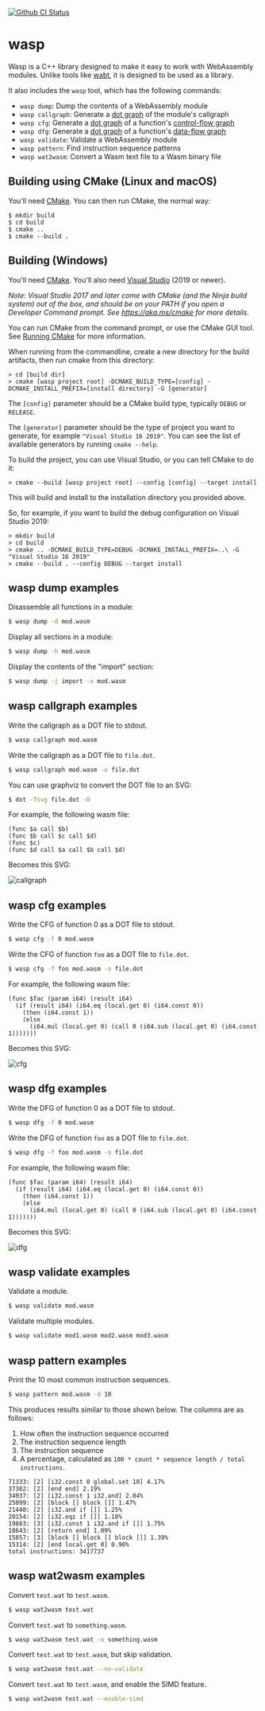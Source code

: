 [![Github CI Status](https://github.com/WebAssembly/wasp/workflows/CI/badge.svg)](https://github.com/WebAssembly/wasp)

# wasp

Wasp is a C++ library designed to make it easy to work with WebAssembly
modules. Unlike tools like [wabt][], it is designed to be used as a library.

It also includes the `wasp` tool, which has the following commands:

* `wasp dump`: Dump the contents of a WebAssembly module
* `wasp callgraph`: Generate a [dot graph][] of the module's callgraph
* `wasp cfg`: Generate a [dot graph][] of a function's [control-flow graph][]
* `wasp dfg`: Generate a [dot graph][] of a function's [data-flow graph][]
* `wasp validate`: Validate a WebAssembly module
* `wasp pattern`: Find instruction sequence patterns
* `wasp wat2wasm`: Convert a Wasm text file to a Wasm binary file

## Building using CMake (Linux and macOS)

You'll need [CMake](https://cmake.org). You can then run CMake, the normal way:

```console
$ mkdir build
$ cd build
$ cmake ..
$ cmake --build .
```

## Building (Windows)

You'll need [CMake](https://cmake.org). You'll also need
[Visual Studio](https://www.visualstudio.com/) (2019 or newer).

_Note: Visual Studio 2017 and later come with CMake (and the Ninja build system)
out of the box, and should be on your PATH if you open a Developer Command prompt.
See <https://aka.ms/cmake> for more details._

You can run CMake from the command prompt, or use the CMake GUI tool. See
[Running CMake](https://cmake.org/runningcmake/) for more information.

When running from the commandline, create a new directory for the build
artifacts, then run cmake from this directory:

```console
> cd [build dir]
> cmake [wasp project root] -DCMAKE_BUILD_TYPE=[config] -DCMAKE_INSTALL_PREFIX=[install directory] -G [generator]
```

The `[config]` parameter should be a CMake build type, typically `DEBUG` or `RELEASE`.

The `[generator]` parameter should be the type of project you want to generate,
for example `"Visual Studio 16 2019"`. You can see the list of available
generators by running `cmake --help`.

To build the project, you can use Visual Studio, or you can tell CMake to do it:

```console
> cmake --build [wasp project root] --config [config] --target install
```

This will build and install to the installation directory you provided above.

So, for example, if you want to build the debug configuration on Visual Studio 2019:

```console
> mkdir build
> cd build
> cmake .. -DCMAKE_BUILD_TYPE=DEBUG -DCMAKE_INSTALL_PREFIX=..\ -G "Visual Studio 16 2019"
> cmake --build . --config DEBUG --target install
```

## wasp dump examples

Disassemble all functions in a module:

```sh
$ wasp dump -d mod.wasm
```

Display all sections in a module:

```sh
$ wasp dump -h mod.wasm
```

Display the contents of the "import" section:

```sh
$ wasp dump -j import -x mod.wasm
```

## wasp callgraph examples

Write the callgraph as a DOT file to stdout.

```sh
$ wasp callgraph mod.wasm
```

Write the callgraph as a DOT file to `file.dot`.

```sh
$ wasp callgraph mod.wasm -o file.dot
```

You can use graphviz to convert the DOT file to an SVG:

```sh
$ dot -Tsvg file.dot -O
```

For example, the following wasm file:

```wasm
(func $a call $b)
(func $b call $c call $d)
(func $c)
(func $d call $a call $b call $d)
```

Becomes this SVG:

![callgraph](./images/callgraph.svg)

## wasp cfg examples

Write the CFG of function 0 as a DOT file to stdout.

```sh
$ wasp cfg -f 0 mod.wasm
```

Write the CFG of function `foo` as a DOT file to `file.dot`.

```sh
$ wasp cfg -f foo mod.wasm -o file.dot
```

For example, the following wasm file:

```wasm
(func $fac (param i64) (result i64)
  (if (result i64) (i64.eq (local.get 0) (i64.const 0))
    (then (i64.const 1))
    (else
      (i64.mul (local.get 0) (call 0 (i64.sub (local.get 0) (i64.const 1)))))))
```

Becomes this SVG:

![cfg](./images/cfg.svg)

## wasp dfg examples

Write the DFG of function 0 as a DOT file to stdout.

```sh
$ wasp dfg -f 0 mod.wasm
```

Write the DFG of function `foo` as a DOT file to `file.dot`.

```sh
$ wasp dfg -f foo mod.wasm -o file.dot
```

For example, the following wasm file:

```wasm
(func $fac (param i64) (result i64)
  (if (result i64) (i64.eq (local.get 0) (i64.const 0))
    (then (i64.const 1))
    (else
      (i64.mul (local.get 0) (call 0 (i64.sub (local.get 0) (i64.const 1)))))))
```

Becomes this SVG:

![dfg](./images/dfg.svg)

## wasp validate examples

Validate a module.

```sh
$ wasp validate mod.wasm
```

Validate multiple modules.

```sh
$ wasp validate mod1.wasm mod2.wasm mod3.wasm
```

## wasp pattern examples

Print the 10 most common instruction sequences.

```sh
$ wasp pattern mod.wasm -d 10
```

This produces results similar to those shown below. The columns are as follows:

1. How often the instruction sequence occurred
2. The instruction sequence length
3. The instruction sequence
4. A percentage, calculated as `100 * count * sequence length / total instructions`.

```
71333: [2] [i32.const 0 global.set 10] 4.17%
37382: [2] [end end] 2.19%
34937: [2] [i32.const 1 i32.and] 2.04%
25099: [2] [block [] block []] 1.47%
21440: [2] [i32.and if []] 1.25%
20154: [2] [i32.eqz if []] 1.18%
19883: [3] [i32.const 1 i32.and if []] 1.75%
18643: [2] [return end] 1.09%
15857: [3] [block [] block [] block []] 1.39%
15314: [2] [end local.get 0] 0.90%
total instructions: 3417737
```

## wasp wat2wasm examples

Convert `test.wat` to `test.wasm`.

```sh
$ wasp wat2wasm test.wat
```

Convert `test.wat` to `something.wasm`.

```sh
$ wasp wat2wasm test.wat -o something.wasm
```

Convert `test.wat` to `test.wasm`, but skip validation.

```sh
$ wasp wat2wasm test.wat --no-validate
```

Convert `test.wat` to `test.wasm`, and enable the SIMD feature.

```sh
$ wasp wat2wasm test.wat --enable-simd
```

[wabt]: https://github.com/WebAssembly/wabt
[dot graph]: http://graphviz.gitlab.io/documentation/
[control-flow graph]: https://en.wikipedia.org/wiki/Control-flow_graph
[data-flow graph]: https://en.wikipedia.org/wiki/Data-flow_analysis
